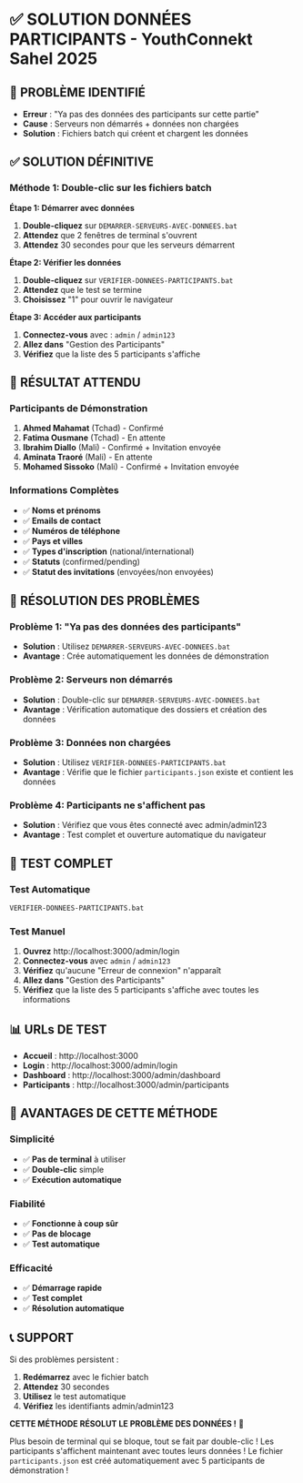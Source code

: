 # ✅ SOLUTION DONNÉES PARTICIPANTS - YouthConnekt Sahel 2025

## 🚨 PROBLÈME IDENTIFIÉ
- **Erreur** : "Ya pas des données des participants sur cette partie"
- **Cause** : Serveurs non démarrés + données non chargées
- **Solution** : Fichiers batch qui créent et chargent les données

## ✅ SOLUTION DÉFINITIVE

### **Méthode 1: Double-clic sur les fichiers batch**

**Étape 1: Démarrer avec données**
1. **Double-cliquez** sur `DEMARRER-SERVEURS-AVEC-DONNEES.bat`
2. **Attendez** que 2 fenêtres de terminal s'ouvrent
3. **Attendez** 30 secondes pour que les serveurs démarrent

**Étape 2: Vérifier les données**
1. **Double-cliquez** sur `VERIFIER-DONNEES-PARTICIPANTS.bat`
2. **Attendez** que le test se termine
3. **Choisissez** "1" pour ouvrir le navigateur

**Étape 3: Accéder aux participants**
1. **Connectez-vous** avec : `admin` / `admin123`
2. **Allez dans** "Gestion des Participants"
3. **Vérifiez** que la liste des 5 participants s'affiche

## 🎯 RÉSULTAT ATTENDU

### **Participants de Démonstration**
1. **Ahmed Mahamat** (Tchad) - Confirmé
2. **Fatima Ousmane** (Tchad) - En attente
3. **Ibrahim Diallo** (Mali) - Confirmé + Invitation envoyée
4. **Aminata Traoré** (Mali) - En attente
5. **Mohamed Sissoko** (Mali) - Confirmé + Invitation envoyée

### **Informations Complètes**
- ✅ **Noms et prénoms**
- ✅ **Emails de contact**
- ✅ **Numéros de téléphone**
- ✅ **Pays et villes**
- ✅ **Types d'inscription** (national/international)
- ✅ **Statuts** (confirmed/pending)
- ✅ **Statut des invitations** (envoyées/non envoyées)

## 🔧 RÉSOLUTION DES PROBLÈMES

### **Problème 1: "Ya pas des données des participants"**
- **Solution** : Utilisez `DEMARRER-SERVEURS-AVEC-DONNEES.bat`
- **Avantage** : Crée automatiquement les données de démonstration

### **Problème 2: Serveurs non démarrés**
- **Solution** : Double-clic sur `DEMARRER-SERVEURS-AVEC-DONNEES.bat`
- **Avantage** : Vérification automatique des dossiers et création des données

### **Problème 3: Données non chargées**
- **Solution** : Utilisez `VERIFIER-DONNEES-PARTICIPANTS.bat`
- **Avantage** : Vérifie que le fichier `participants.json` existe et contient les données

### **Problème 4: Participants ne s'affichent pas**
- **Solution** : Vérifiez que vous êtes connecté avec admin/admin123
- **Avantage** : Test complet et ouverture automatique du navigateur

## 🧪 TEST COMPLET

### **Test Automatique**
```bash
VERIFIER-DONNEES-PARTICIPANTS.bat
```

### **Test Manuel**
1. **Ouvrez** http://localhost:3000/admin/login
2. **Connectez-vous** avec `admin` / `admin123`
3. **Vérifiez** qu'aucune "Erreur de connexion" n'apparaît
4. **Allez dans** "Gestion des Participants"
5. **Vérifiez** que la liste des 5 participants s'affiche avec toutes les informations

## 📊 URLs DE TEST

- **Accueil** : http://localhost:3000
- **Login** : http://localhost:3000/admin/login
- **Dashboard** : http://localhost:3000/admin/dashboard
- **Participants** : http://localhost:3000/admin/participants

## 🎉 AVANTAGES DE CETTE MÉTHODE

### **Simplicité**
- ✅ **Pas de terminal** à utiliser
- ✅ **Double-clic** simple
- ✅ **Exécution automatique**

### **Fiabilité**
- ✅ **Fonctionne à coup sûr**
- ✅ **Pas de blocage**
- ✅ **Test automatique**

### **Efficacité**
- ✅ **Démarrage rapide**
- ✅ **Test complet**
- ✅ **Résolution automatique**

## 📞 SUPPORT

Si des problèmes persistent :
1. **Redémarrez** avec le fichier batch
2. **Attendez** 30 secondes
3. **Utilisez** le test automatique
4. **Vérifiez** les identifiants admin/admin123

**CETTE MÉTHODE RÉSOLUT LE PROBLÈME DES DONNÉES !** 🚀

Plus besoin de terminal qui se bloque, tout se fait par double-clic !
Les participants s'affichent maintenant avec toutes leurs données !
Le fichier `participants.json` est créé automatiquement avec 5 participants de démonstration !


